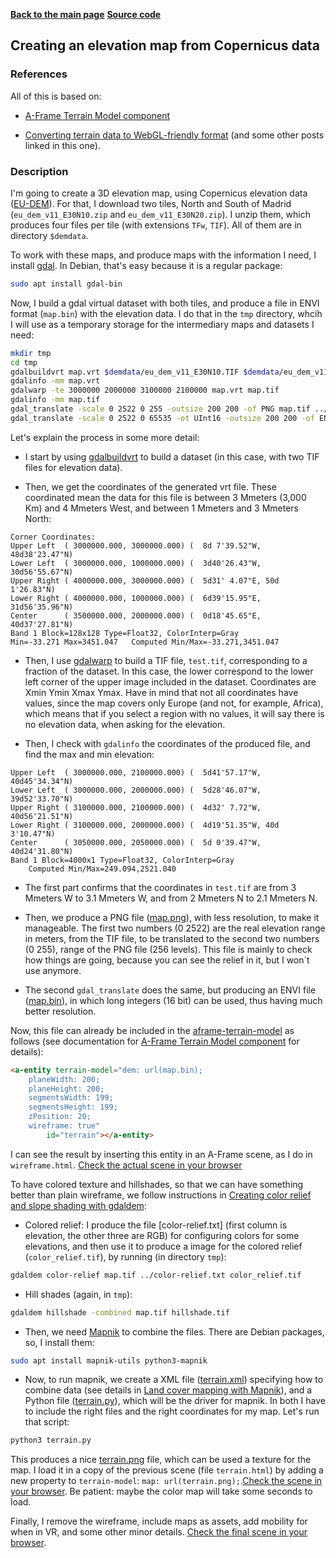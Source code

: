 
**[Back to the main page](../README.md)** **[Source code](https://github.com/jgbarah/aframe-playground/maps)**

## Creating an elevation map from Copernicus data

### References

All of this is based on:

* [A-Frame Terrain Model component](https://github.com/bryik/aframe-terrain-model-component)

* [Converting terrain data to WebGL-friendly format](https://blog.mastermaps.com/2013/10/terrain-building-with-threejs-part-1.html) (and some other posts linked in this one).

### Description

I'm going to create a 3D elevation map, using Copernicus elevation data ([EU-DEM](https://land.copernicus.eu/imagery-in-situ/eu-dem/)). For that, I download two tiles, North and South of Madrid (`eu_dem_v11_E30N10.zip` and `eu_dem_v11_E30N20.zip`). I unzip them, which produces four files per tile (with extensions `TFw`, `TIF`). All of them are in directory `$demdata`.

To work with these maps, and produce maps with the information I need, I install [gdal](https://gdal.org/). In Debian, that's easy because it is a regular package:

```bash
sudo apt install gdal-bin
```

Now, I build a gdal virtual dataset with both tiles, and produce a file in ENVI format (`map.bin`) with the elevation data. I do that in the `tmp` directory, whcih I will use as a temporary storage for the intermediary maps and datasets I need: 

```bash
mkdir tmp
cd tmp
gdalbuildvrt map.vrt $demdata/eu_dem_v11_E30N10.TIF $demdata/eu_dem_v11_E30N20.TIF
gdalinfo -mm map.vrt
gdalwarp -te 3000000 2000000 3100000 2100000 map.vrt map.tif
gdalinfo -mm map.tif
gdal_translate -scale 0 2522 0 255 -outsize 200 200 -of PNG map.tif ../map.png
gdal_translate -scale 0 2522 0 65535 -ot UInt16 -outsize 200 200 -of ENVI map.tif ../map.bin
```

Let's explain the process in some more detail:

* I start by using [gdalbuildvrt](https://gdal.org/programs/gdalbuildvrt.html) to build a dataset (in this case, with two TIF files for elevation data).

* Then, we get the coordinates of the generated vrt file. These coordinated mean the data for this file is between 3 Mmeters (3,000 Km) and 4 Mmeters West, and between 1 Mmeters and 3 Mmeters North:

```
Corner Coordinates:
Upper Left  ( 3000000.000, 3000000.000) (  8d 7'39.52"W, 48d38'23.47"N)
Lower Left  ( 3000000.000, 1000000.000) (  3d40'26.43"W, 30d56'55.67"N)
Upper Right ( 4000000.000, 3000000.000) (  5d31' 4.07"E, 50d 1'26.83"N)
Lower Right ( 4000000.000, 1000000.000) (  6d39'15.95"E, 31d56'35.96"N)
Center      ( 3500000.000, 2000000.000) (  0d18'45.65"E, 40d37'27.81"N)
Band 1 Block=128x128 Type=Float32, ColorInterp=Gray
Min=-33.271 Max=3451.047   Computed Min/Max=-33.271,3451.047
```

* Then, I use [gdalwarp](https://gdal.org/programs/gdalwarp.html) to build a TIF file, `test.tif`, corresponding to a fraction of the dataset. In this case, the lower correspond to the lower left corner of the upper image included in the dataset.  Coordinates are Xmin Ymin Xmax Ymax. Have in mind that not all coordinates have values, since the map covers only Europe (and not, for example, Africa), which means that if you select a region with no values, it will say there is no elevation data, when asking for the elevation.

* Then, I check with `gdalinfo` the coordinates of the produced file, and find the max and min elevation:

```
Upper Left  ( 3000000.000, 2100000.000) (  5d41'57.17"W, 40d45'34.34"N)
Lower Left  ( 3000000.000, 2000000.000) (  5d28'46.07"W, 39d52'33.70"N)
Upper Right ( 3100000.000, 2100000.000) (  4d32' 7.72"W, 40d56'21.51"N)
Lower Right ( 3100000.000, 2000000.000) (  4d19'51.35"W, 40d 3'10.47"N)
Center      ( 3050000.000, 2050000.000) (  5d 0'39.47"W, 40d24'31.80"N)
Band 1 Block=4000x1 Type=Float32, ColorInterp=Gray
    Computed Min/Max=249.094,2521.040
```

* The first part confirms that the coordinates in `test.tif` are from 3 Mmeters W to 3.1 Mmeters W, and from 2 Mmeters N to 2.1 Mmeters N.

* Then, we produce a PNG file ([map.png](map.png)), with less resolution, to make it manageable. The first two numbers (0 2522) are the real elevation range in meters, from the TIF file, to be translated to the second two numbers (0 255), range of the PNG file (256 levels). This file is mainly to check how things are going, because you can see the relief in it, but I won´t use anymore.

* The second `gdal_translate` does the same, but producing an ENVI file ([map.bin](map.bin)), in which long integers (16 bit) can be used, thus having much better resolution.

Now, this file can already be included in the [aframe-terrain-model](https://github.com/bryik/aframe-terrain-model-component) as follows (see documentation for [A-Frame Terrain Model component](https://github.com/bryik/aframe-terrain-model-component) for details): 

``` html
<a-entity terrain-model="dem: url(map.bin);
    planeWidth: 200;
    planeHeight: 200;
    segmentsWidth: 199;
    segmentsHeight: 199;
    zPosition: 20;
    wireframe: true"
        id="terrain"></a-entity>
```

I can see the result by inserting this entity in an A-Frame scene, as I do in `wireframe.html`. [Check the actual scene in your browser](wireframe.html)

To have colored texture and hillshades, so that we can have something better than plain wireframe, we follow instructions in [Creating color relief and slope shading with gdaldem](https://blog.mastermaps.com/2012/06/creating-color-relief-and-slope-shading.html):

* Colored relief: I produce the file [color-relief.txt] (first column is elevation, the other three are RGB) for configuring colors for some elevations, and then use it to produce a image for the colored relief (`color_relief.tif`), by running (in directory `tmp`):

```bash
gdaldem color-relief map.tif ../color-relief.txt color_relief.tif
```

* Hill shades (again, in `tmp`):

```bash
gdaldem hillshade -combined map.tif hillshade.tif
```

* Then, we need [Mapnik](https://mapnik.org/) to combine the files. There are Debian packages, so, I install them: 

```bash
sudo apt install mapnik-utils python3-mapnik
```

* Now, to run mapnik, we create a XML file ([terrain.xml](terrain.xml)) specifying how to combine data (see details in [Land cover mapping with Mapnik](https://blog.mastermaps.com/2012/07/land-cover-mapping-with-mapnik.html)), and a Python file ([terrain.py](terrain.py)), which will be the driver for mapnik. In both I have to include the right files and the right coordinates for my map. Let's run that script: 

```bash
python3 terrain.py
```

This produces a nice [terrain.png](terrain.png) file, which can be used a texture for the map. I load it in a copy of the previous scene (file `terrain.html`) by adding a new property to `terrain-model`: `map: url(terrain.png);`.[Check the scene in your browser](terrain.html). Be patient: maybe the color map will take some seconds to load.

Finally, I remove the wireframe, include maps as assets, add mobility for when in VR, and some other minor details. [Check the final scene in your browser](elevation.html).
